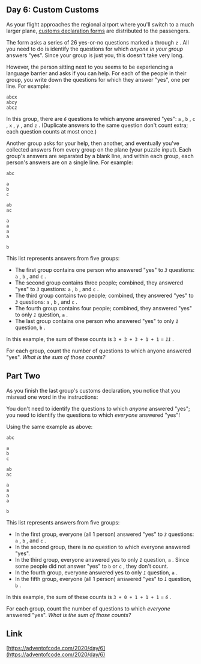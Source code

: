 ## Day 6: Custom Customs

As your flight approaches the regional airport where you'll switch to a much larger plane, [customs declaration forms](https://en.wikipedia.org/wiki/Customs_declaration) are distributed to the passengers.

The form asks a series of 26 yes-or-no questions marked `a` through `z` . All you need to do is identify the questions for which _anyone in your group_ answers "yes". Since your group is just you, this doesn't take very long.

However, the person sitting next to you seems to be experiencing a language barrier and asks if you can help. For each of the people in their group, you write down the questions for which they answer "yes", one per line. For example:

```
abcx
abcy
abcz
```

In this group, there are _`6`_ questions to which anyone answered "yes": `a` , `b` , `c` , `x` , `y` , and `z` . (Duplicate answers to the same question don't count extra; each question counts at most once.)

Another group asks for your help, then another, and eventually you've collected answers from every group on the plane (your puzzle input). Each group's answers are separated by a blank line, and within each group, each person's answers are on a single line. For example:

```
abc

a
b
c

ab
ac

a
a
a
a

b
```

This list represents answers from five groups:

- The first group contains one person who answered "yes" to _`3`_ questions: `a` , `b` , and `c` .
- The second group contains three people; combined, they answered "yes" to _`3`_ questions: `a` , `b` , and `c` .
- The third group contains two people; combined, they answered "yes" to _`3`_ questions: `a` , `b` , and `c` .
- The fourth group contains four people; combined, they answered "yes" to only _`1`_ question, `a` .
- The last group contains one person who answered "yes" to only _`1`_ question, `b` .

In this example, the sum of these counts is `3 + 3 + 3 + 1 + 1` = _`11`_ .

For each group, count the number of questions to which anyone answered "yes". _What is the sum of those counts?_

## Part Two

As you finish the last group's customs declaration, you notice that you misread one word in the instructions:

You don't need to identify the questions to which _anyone_ answered "yes"; you need to identify the questions to which _everyone_ answered "yes"!

Using the same example as above:

```
abc

a
b
c

ab
ac

a
a
a
a

b
```

This list represents answers from five groups:

- In the first group, everyone (all 1 person) answered "yes" to _`3`_ questions: `a` , `b` , and `c` .
- In the second group, there is _no_ question to which everyone answered "yes".
- In the third group, everyone answered yes to only _`1`_ question, `a` . Since some people did not answer "yes" to `b` or `c` , they don't count.
- In the fourth group, everyone answered yes to only _`1`_ question, `a` .
- In the fifth group, everyone (all 1 person) answered "yes" to _`1`_ question, `b` .

In this example, the sum of these counts is `3 + 0 + 1 + 1 + 1` = _`6`_ .

For each group, count the number of questions to which _everyone_ answered "yes". _What is the sum of those counts?_

## Link

[https://adventofcode.com/2020/day/6](https://adventofcode.com/2020/day/6)
